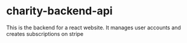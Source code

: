 # charity-backend-api

This is the backend for a react website. It manages user accounts and creates subscriptions on stripe 
